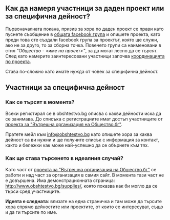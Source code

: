 ## Как да намеря участници за даден проект или за специфична дейност?

Първонaчалната покана, призив за хора по даден проект се прави като пуснете съобщение в [общата facebook група](https://www.facebook.com/groups/obshtestvo/) и опишете проекта, като преди това сте създали facebook група за проектът, която ще служи, ако не за друго, то за сборна точка. Повечето групи са наименовани в стил *"Общество - <име на проект>"*, за да могат лесно да се търсят. След като намерите заинтересовани участници започва [координацията по проекта](coordinate.md).

Става по-сложно като имате нужда от човек за специфична дейност. 

## Участници за специфична дейност

### Как се търсят в момента?
Всеки регистирал се в obshtestvo.bg описва с какви дейности иска да се занимава. До списъка с регистрациите имат достъп участниците от [проекта за "Вътрешна организация на Общество.бг"](../projects/obshtestvo-organization.md#readme).

Пратете мейл към info@obshtestvo.bg като опишете хора за каква дейност са ви нужни и ще получите списък с информация за контакт, както и бележки как може най-успешно да се обърнете към тях.

### Как ще става търсенето в идеалния случай?
Като част от [проекта за "Вътрешна организация на Общество.бг"](../projects/obshtestvo-organization.md#readme) се работи и над част за организация в самия сайт. В момента тази част не е довършена. Има демонстрационната страница: http://www.obshtestvo.bg/supplies/, която показва как би могло да се търси сред участниците.


**Идеята е следната**: влизате на една страничка и там може да търсите хора спрямо дейностите или проектите, от които се интересуват, също и да ги търсите по име.